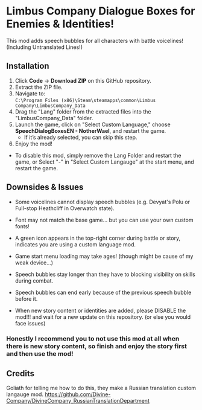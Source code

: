 # Limbus Company Dialogue Boxes for Enemies & Identities!

This mod adds speech bubbles for all characters with battle voicelines!
(Including Untranslated Lines!)

## Installation
1. Click **Code** → **Download ZIP** on this GitHub repository.
2. Extract the ZIP file.
3. Navigate to:  
   `C:\Program Files (x86)\Steam\steamapps\common\Limbus Company\LimbusCompany_Data`
4. Drag the "Lang" folder from the extracted files into the "LimbusCompany_Data" folder.
5. Launch the game, click on "Select Custom Language," choose **SpeechDialogBoxesEN - NotherWael**, and restart the game.  
   - If it’s already selected, you can skip this step.
6. Enjoy the mod!

- To disable this mod, simply remove the Lang Folder and restart the game, or Select "-" in "Select Custom Langauge" at the start menu, and restart the game.

## Downsides & Issues
- Some voicelines cannot display speech bubbles (e.g. Devyat's Polu or Full-stop Heathcliff in Overwatch state).  
- Font may not match the base game... but you can use your own custom fonts!  
- A green icon appears in the top-right corner during battle or story, indicates you are using a custom language mod.  
- Game start menu loading may take ages! (though might be cause of my weak device...) 
- Speech bubbles stay longer than they have to blocking visibility on skills during combat.
- Speech bubbles can end early because of the previous speech bubble before it.

- When new story content or identities are added, please DISABLE the mod!!! and wait for a new update on this repository.
(or else you would face issues)

### Honestly I recommend you to not use this mod at all when there is new story content, so finish and enjoy the story first and then use the mod!

## Credits
Goliath for telling me how to do this, they make a Russian translation custom langauge mod.
https://github.com/Divine-Company/DivineCompany_RussianTranslationDepartment
